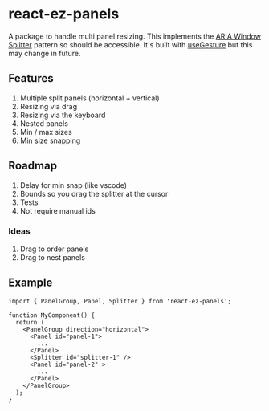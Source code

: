 # react-ez-panels
A package to handle multi panel resizing. This implements the [ARIA Window Splitter](https://www.w3.org/WAI/ARIA/apg/patterns/windowsplitter/) pattern so should be accessible. It's built with [useGesture](https://use-gesture.netlify.app/) but this may change in future.

## Features
1. Multiple split panels (horizontal + vertical)
2. Resizing via drag
3. Resizing via the keyboard
4. Nested panels
5. Min / max sizes
5. Min size snapping

## Roadmap
1. Delay for min snap (like vscode)
2. Bounds so you drag the splitter at the cursor
3. Tests
4. Not require manual ids

### Ideas
1. Drag to order panels
2. Drag to nest panels

## Example

```
import { PanelGroup, Panel, Splitter } from 'react-ez-panels';

function MyComponent() {
  return (
    <PanelGroup direction="horizontal">
      <Panel id="panel-1">
        ...
      </Panel>
      <Splitter id="splitter-1" />
      <Panel id="panel-2" >
        ...
      </Panel>
    </PanelGroup>
  );
}
```
